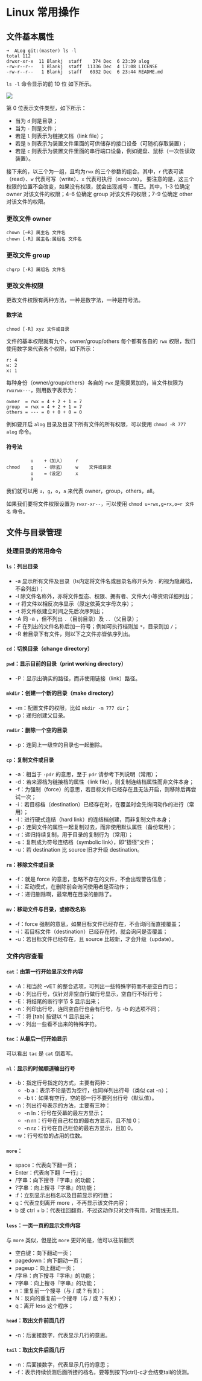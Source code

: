 # Linux 常用操作

## 文件基本属性

```
➜  ALog git:(master) ls -l
total 112
drwxr-xr-x  11 Blankj  staff    374 Dec  6 23:39 alog
-rw-r--r--   1 Blankj  staff  11336 Dec  4 17:08 LICENSE
-rw-r--r--   1 Blankj  staff   6932 Dec  6 23:44 README.md
```

`ls -l` 命令显示的前 10 位 如下所示。

![](./art/ls_l_10.png)

第 0 位表示文件类型，如下所示：

* 当为 `d` 则是目录；
* 当为 `-` 则是文件；
* 若是 `l` 则表示为链接文档（link file）；
* 若是 `b` 则表示为装置文件里面的可供储存的接口设备（可随机存取装置）；
* 若是 `c` 则表示为装置文件里面的串行端口设备，例如键盘、鼠标（一次性读取装置）。

接下来的，以三个为一组，且均为`rwx` 的三个参数的组合。其中，`r` 代表可读（read）、`w` 代表可写（write）、`x` 代表可执行（execute）。 要注意的是，这三个权限的位置不会改变，如果没有权限，就会出现减号 `-` 而已。其中，1-3 位确定 owner 对该文件的权限；4-6 位确定 group 对该文件的权限；7-9 位确定 other 对该文件的权限。

### 更改文件 owner

```
chown [–R] 属主名 文件名
chown [-R] 属主名:属组名 文件名
```


### 更改文件 group

```
chgrp [-R] 属组名 文件名
```


### 更改文件权限

更改文件权限有两种方法，一种是数字法，一种是符号法。

#### 数字法

```
chmod [-R] xyz 文件或目录
```

文件的基本权限就有九个，owner/group/others 每个都有各自的 `rwx` 权限，我们使用数字来代表各个权限，如下所示：

```
r: 4
w: 2
x: 1
```

每种身份（owner/group/others）各自的 `rwx` 是需要累加的，当文件权限为 `rwxrwx---`，则用数字表示为：

```
owner  = rwx = 4 + 2 + 1 = 7
group  = rwx = 4 + 2 + 1 = 7
others = --- = 0 + 0 + 0 = 0
```

例如要开启 `alog` 目录及目录下所有文件的所有权限，可以使用 `chmod -R 777 alog` 命令。


#### 符号法

```
         u    +（加入）    r
chmod    g    -（除去）    w    文件或目录
         o    =（设定）    x
         a
```

我们就可以用 `u`，`g`，`o`，`a` 来代表 owner，group，others，all。

如果我们要将文件权限设置为 `rwxr-xr--`，可以使用 `chmod u=rwx,g=rx,o=r 文件名` 命令。


## 文件与目录管理

### 处理目录的常用命令

#### `ls`：列出目录

* -a 显示所有文件及目录（ls内定将文件名或目录名称开头为 `.` 的视为隐藏档，不会列出）；
* -l 除文件名称外，亦将文件型态、权限、拥有者、文件大小等资讯详细列出；
* -r 将文件以相反次序显示（原定依英文字母次序）；
* -t 将文件依建立时间之先后次序列出；
* -A 同 -a ，但不列出 `.`（目前目录）及 `..`（父目录）；
* -F 在列出的文件名称后加一符号；例如可执行档则加 `*`，目录则加 `/`；
* -R 若目录下有文件，则以下之文件亦皆依序列出。


#### `cd`：切换目录（change directory）


#### `pwd`：显示目前的目录（print working directory）

* -P：显示出确实的路径，而非使用链接（link）路径。


#### `mkdir`：创建一个新的目录（make directory）

* -m：配置文件的权限，比如 `mkdir -m 777 dir`；
* -p：递归创建父目录。


#### `rmdir`：删除一个空的目录

* -p：连同上一级空的目录也一起删除。


#### `cp`：复制文件或目录

* -a：相当于 `-pdr` 的意思，至于 `pdr` 请参考下列说明（常用）；
* -d：若来源档为链接档的属性（link file），则复制连结档属性而非文件本身；
* -f：为强制（force）的意思，若目标文件已经存在且无法开启，则移除后再尝试一次；
* -i：若目标档（destination）已经存在时，在覆盖时会先询问动作的进行（常用）；
* -l：进行硬式连结（hard link）的连结档创建，而非复制文件本身；
* -p：连同文件的属性一起复制过去，而非使用默认属性（备份常用）；
* -r：递归持续复制，用于目录的复制行为（常用）；
* -s：复制成为符号连结档（symbolic link），即“捷径”文件；
* -u：若 destination 比 source 旧才升级 destination。


#### `rm`：移除文件或目录

* -f：就是 force 的意思，忽略不存在的文件，不会出现警告信息；
* -i：互动模式，在删除前会询问使用者是否动作；
* -r：递归删除啊，最常用在目录的删除了。


#### `mv`：移动文件与目录，或修改名称

* -f：force 强制的意思，如果目标文件已经存在，不会询问而直接覆盖；
* -i：若目标文件（destination）已经存在时，就会询问是否覆盖；
* -u：若目标文件已经存在，且 source 比较新，才会升级（update）。


### 文件内容查看

#### `cat`：由第一行开始显示文件内容

* -A：相当於 -vET 的整合选项，可列出一些特殊字符而不是空白而已；
* -b：列出行号，仅针对非空白行做行号显示，空白行不标行号；
* -E：将结尾的断行字节 $ 显示出来；
* -n：列印出行号，连同空白行也会有行号，与 -b 的选项不同；
* -T：将 [tab] 按键以 ^I 显示出来；
* -v：列出一些看不出来的特殊字符。


#### `tac`：从最后一行开始显示

可以看出 `tac` 是 `cat` 倒着写。

#### `nl`：显示的时候顺道输出行号

* -b：指定行号指定的方式，主要有两种：
  * -b a：表示不论是否为空行，也同样列出行号（类似 cat -n）；
  * -b t：如果有空行，空的那一行不要列出行号（默认值）。
* -n：列出行号表示的方法，主要有三种：
  * -n ln：行号在荧幕的最左方显示；
  * -n rn：行号在自己栏位的最右方显示，且不加 0；
  * -n rz：行号在自己栏位的最右方显示，且加 0。
* -w：行号栏位的占用的位数。


#### `more`：

* space：代表向下翻一页；
* Enter：代表向下翻『一行』；
* /字串：向下搜寻『字串』的功能；
* ?字串：向上搜寻『字串』的功能；
* :f：立刻显示出档名以及目前显示的行数；
* q：代表立刻离开 more ，不再显示该文件内容；
* b 或 ctrl + b：代表往回翻页，不过这动作只对文件有用，对管线无用。


#### `less`：一页一页的显示文件内容

与 `more` 类似，但是比 `more` 更好的是，他可以往前翻页

* 空白键：向下翻动一页；
* pagedown：向下翻动一页；
* pageup：向上翻动一页；
* /字串：向下搜寻『字串』的功能；
* ?字串：向上搜寻『字串』的功能；
* n：重复前一个搜寻（与 / 或 ? 有关）；
* N：反向的重复前一个搜寻（与 / 或 ? 有关）；
* q：离开 less 这个程序；


#### `head`：取出文件前面几行

* -n：后面接数字，代表显示几行的意思。


#### `tail`：取出文件后面几行

* -n：后面接数字，代表显示几行的意思；
* -f：表示持续侦测后面所接的档名，要等到按下[ctrl]-c才会结束tail的侦测。
